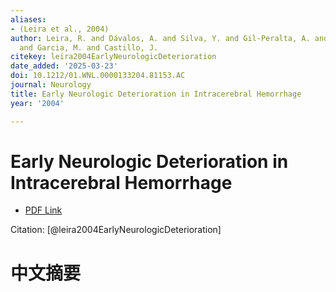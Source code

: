 ```yaml
---
aliases:
- (Leira et al., 2004)
author: Leira, R. and Dávalos, A. and Silva, Y. and Gil-Peralta, A. and Tejada, J.
  and Garcia, M. and Castillo, J.
citekey: leira2004EarlyNeurologicDeterioration
date_added: '2025-03-23'
doi: 10.1212/01.WNL.0000133204.81153.AC
journal: Neurology
title: Early Neurologic Deterioration in Intracerebral Hemorrhage
year: '2004'

---
```

# Early Neurologic Deterioration in Intracerebral Hemorrhage
- [PDF Link](zotero://open-pdf/library/items/3RCRTU5G)

Citation: [@leira2004EarlyNeurologicDeterioration]

# 中文摘要
